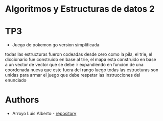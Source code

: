 # Algoritmos y Estructuras de datos 2
# TP3
-   Juego de pokemon go version simplificada 

todas las estructuras fueron codeadas desde cero como la pila, el trie, el diccionario fue construido en base al trie, el mapa esta construido en base a un vector de vector que se debe ir expandiendo en funcion de una coordenada nueva que este fuera del rango luego todas las estructuras son unidas para armar el juego que debe respetar las instrucciones del enunciado



# Authors
* Arroyo Luis Alberto - [repository](https://github.com/crusadesoflouis)
